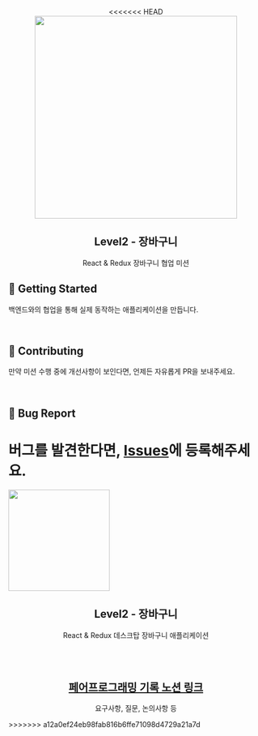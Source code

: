 <p align="middle" >
<<<<<<< HEAD
  <img src="https://techcourse-storage.s3.ap-northeast-2.amazonaws.com/3e6c6f30b11d4b098b5a3e81be19ce3a" width="400">
</p>
<h2 align="middle">Level2 - 장바구니</h2>
<p align="middle">React & Redux 장바구니 협업 미션</p>
</p>

## 🚀 Getting Started

백엔드와의 협업을 통해 실제 동작하는 애플리케이션을 만듭니다.

<br>

## 👏 Contributing

만약 미션 수행 중에 개선사항이 보인다면, 언제든 자유롭게 PR을 보내주세요.

<br>

## 🐞 Bug Report

버그를 발견한다면, [Issues](https://github.com/woowacourse/react-shopping-cart-prod/issues)에 등록해주세요.
=======
  <img src="https://techcourse-storage.s3.ap-northeast-2.amazonaws.com/3e6c6f30b11d4b098b5a3e81be19ce3a" width="200">
</p>
<h2 align="middle">Level2 - 장바구니</h2>
<p align="middle">React & Redux 데스크탑 장바구니 애플리케이션</p>
</p>

<br>
<br>

<a href="https://dazzling-naranja-50a.notion.site/2-3-0ae82a7810c2478f8cff4ebe767e0435" align="middle">
<h2>페어프로그래밍 기록 노션 링크</h2>
</a>
<p align="middle">요구사항, 질문, 논의사항 등</p>
>>>>>>> a12a0ef24eb98fab816b6ffe71098d4729a21a7d
